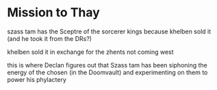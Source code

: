# Mission to Thay

szass tam has the Sceptre of the sorcerer kings because khelben sold it (and he took it from the DRs?)

khelben sold it in exchange for the zhents not coming west

this is where Declan figures out that Szass tam has been siphoning the energy of the chosen (in the Doomvault) and experimenting on them to power his phylactery